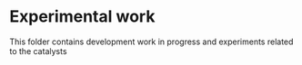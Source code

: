 # Experimental work

This folder contains development work in progress and experiments related to the catalysts